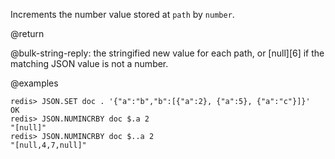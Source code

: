 Increments the number value stored at `path` by `number`.

@return

@bulk-string-reply: the stringified new value for each path, or [null][6] if the matching JSON value is not a number.

@examples

```
redis> JSON.SET doc . '{"a":"b","b":[{"a":2}, {"a":5}, {"a":"c"}]}'
OK
redis> JSON.NUMINCRBY doc $.a 2
"[null]"
redis> JSON.NUMINCRBY doc $..a 2
"[null,4,7,null]"
```
